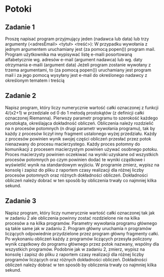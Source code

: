 # Potoki

## Zadanie 1

Proszę napisać program przyjmujący jeden (nadawca lub data) lub trzy argumenty (\<adresEmail\> \<tytuł\> \<treść\>):
W przypadku wywołania z jednym argumentem uruchamiany jest (za pomocą popen()) program mail. Program użytkownika ma wypisywać listę e-maili posortowaną alfabetycznie wg. adresów e-mail (argument nadawca) lub wg. daty otrzymania e-maili (argument data)
Jeżeli program zostanie wywołany z trzema argumentami, to (za pomocą popen()) uruchamiany jest program mail i za jego pomocą wysyłany jest e-mail do określonego nadawcy z określonym tematem i treścią

## Zadanie 2

Napisz program, który liczy numerycznie wartość całki oznaczonej z funkcji 4/(x2+1) w przedziale od 0 do 1 metodą prostokątów (z definicji całki oznaczonej Riemanna). Pierwszy parametr programu to szerokość każdego prostokąta, określająca dokładność obliczeń. Obliczenia należy rozdzielić na n procesów potomnych (n drugi parametr wywołania programu), tak by każdy z procesów liczył inny fragment ustalonego wyżej przedziału. Każdy z procesów powinien wynik swojej części obliczeń przesłać przez potok nienazwany do procesu macierzystego. Każdy proces potomny do komunikacji z procesem macierzystym powinien używać osobnego potoku. Proces macierzysty powinien oczekiwać na wyniki uzyskane od wszystkich procesów potomnych po czym powinien dodać te wyniki cząstkowe i wyświetlić wynik na standardowym wyjściu. W programie zmierz, wypisz na konsolę i zapisz do pliku z raportem czasy realizacji dla różnej liczby procesów potomnych oraz różnych dokładności obliczeń. Dokładności obliczeń należy dobrać w ten sposób by obliczenia trwały co najmniej kilka sekund.

## Zadanie 3

Napisz program, który liczy numerycznie wartość całki oznaczonej tak jak w zadaniu 2 ale obliczenia powinny zostać rozdzielone nie na kilka procesów a na kilka programów. Parametry wywołania programu głównego są takie same jak w zadaniu 2. Program główny uruchamia n programów liczących odpowiednie przydzielone przez program główny fragmenty całki. Po wykonaniu obliczeń każdy z programów liczących przesyła policzony wynik cząstkowy do programu głównego przez potok nazwany, wspólny dla wszystkich programów. Podobnie jak w zadaniu 2, zmierz, wypisz na konsolę i zapisz do pliku z raportem czasy realizacji dla różnej liczby programów liczących oraz różnych dokładności obliczeń. Dokładności obliczeń należy dobrać w ten sposób by obliczenia trwały co najmniej kilka sekund.
